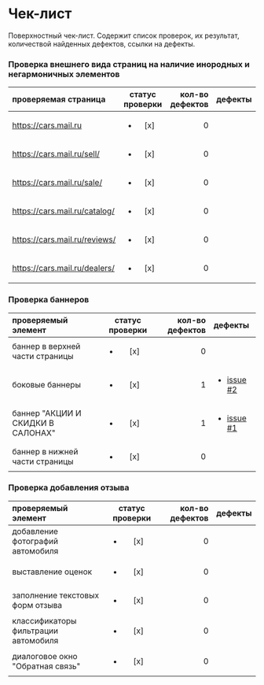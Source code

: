 # Чек-лист

Поверхностный чек-лист. Содержит список проверок, их результат, количествой найденных дефектов, ссылки на дефекты.

### Проверка внешнего вида страниц на наличие инородных и негармоничных элементов

| проверяемая страница          | статус проверки         | кол-во дефектов | дефекты |
| :---------------------------- | :---------------------: | --------------: | :------ |
| https://cars.mail.ru          | <ul><li> [x] </li></ul> |               0 |         |
| https://cars.mail.ru/sell/    | <ul><li> [x] </li></ul> |               0 |         |
| https://cars.mail.ru/sale/    | <ul><li> [x] </li></ul> |               0 |         |
| https://cars.mail.ru/catalog/ | <ul><li> [x] </li></ul> |               0 |         |
| https://cars.mail.ru/reviews/ | <ul><li> [x] </li></ul> |               0 |         |
| https://cars.mail.ru/dealers/ | <ul><li> [x] </li></ul> |               0 |         |

### Проверка баннеров

| проверяемый элемент               | статус проверки         | кол-во дефектов | дефекты |
| :-------------------------------- | :---------------------: | --------------: | :------ |
| баннер в верхней части страницы   | <ul><li> [x] </li></ul> |               0 |         |
| боковые баннеры                   | <ul><li> [x] </li></ul> |               1 | <ul><li> [issue #2](https://github.com/IgorxutUniversariumOrg/SoftwareTestingFundamentals/issues/2) </li></ul> |
| баннер "АКЦИИ И СКИДКИ В САЛОНАХ" | <ul><li> [x] </li></ul> |               1 | <ul><li> [issue #1](https://github.com/IgorxutUniversariumOrg/SoftwareTestingFundamentals/issues/1) </li></ul> |
| баннер в нижней части страницы    | <ul><li> [x] </li></ul> |               0 |         |

### Проверка добавления отзыва

| проверяемый элемент                  | статус проверки         | кол-во дефектов | дефекты |
| :----------------------------------- | :---------------------: | --------------: | :------ |
| добавление фотографий автомобиля     | <ul><li> [x] </li></ul> |               0 |         |
| выставление оценок                   | <ul><li> [x] </li></ul> |               0 |         |
| заполнение текстовых форм отзыва     | <ul><li> [x] </li></ul> |               0 |         |
| классификаторы фильтрации автомобиля | <ul><li> [x] </li></ul> |               0 |         |
| диалоговое окно "Обратная связь"     | <ul><li> [x] </li></ul> |               0 |         |
